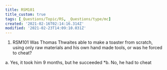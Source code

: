 ```yaml
---
title: RSM101
title_custom: true
tags: [_Questions/Topic/RS, _Questions/type/mc]
created: '2021-02-16T02:14:16.314Z'
modified: '2021-02-23T14:09:10.031Z'
---
```


1. RSM101 Was Thomas Thwaites able to make a toaster from scratch, using only raw materials and his own hand made tools, or was he forced to cheat?

a. Yes, it took him 9 months, but he succeeded
*b. No, he had to cheat

[^comment]: [Thomas Twaites Ted Talk Video]https://www.youtube.com/watch?v=5ODzO7Lz_pw
  No correctness points.
